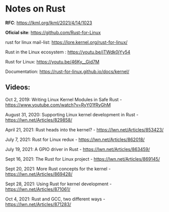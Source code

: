 # Notes on Rust

**RFC**: https://lkml.org/lkml/2021/4/14/1023

**Oficial site**: https://github.com/Rust-for-Linux

rust for linux mail-list: https://lore.kernel.org/rust-for-linux/

Rust in the Linux ecosystem : https://youtu.be/jTWdk0jYy54

Rust for Linux: https://youtu.be/46Ky__Gid7M

Documentation: https://rust-for-linux.github.io/docs/kernel/ 

## Videos: 

Oct 2, 2019: Writing Linux Kernel Modules in Safe Rust - https://www.youtube.com/watch?v=RyY01fRyGhM

August 31, 2020: Supporting Linux kernel development in Rust - https://lwn.net/Articles/829858/

April 21, 2021: Rust heads into the kernel? - https://lwn.net/Articles/853423/

July 7, 2021: Rust for Linux redux - https://lwn.net/Articles/862018/

July 19, 2021: A GPIO driver in Rust - https://lwn.net/Articles/863459/

Sept 16, 2021: The Rust for Linux project - https://lwn.net/Articles/869145/

Sept 20, 2021: More Rust concepts for the kernel - https://lwn.net/Articles/869428/

Sept 28, 2021: Using Rust for kernel development - https://lwn.net/Articles/871061/

Oct 4, 2021: Rust and GCC, two different ways - https://lwn.net/Articles/871283/
